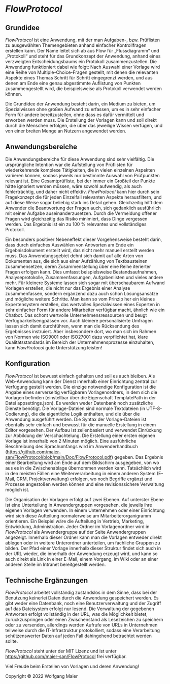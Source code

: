 # *FlowProtocol*

## Grundidee
*FlowProtocol* ist eine Anwendung, mit der man Aufgaben-, bzw. Prüflisten zu ausgewählten Themengebieten anhand einfacher Kontrollfragen erstellen kann. Der Name leitet sich ab aus Flow für „Flussdiagramm“ und „Protokoll“ und steht für das Grundkonzept der Anwendung, anhand eines verzweigten Entscheidungsbaums ein Protokoll zusammenzustellen. Die Anwendung funktioniert dabei wie folgt:  Nach Auswahl einer Vorlage wird eine Reihe von Multiple-Choice-Fragen gestellt, mit denen die relevanten Aspekte eines Themas Schritt für Schritt eingegrenzt werden, und aus denen am Ende eine genau abgestimmte Auflistung von Punkten zusammengestellt wird, die beispielsweise als Protokoll verwendet werden können.

Die Grundidee der Anwendung besteht darin, ein Medium zu bieten, um Spezialwissen ohne großen Aufwand zu erfassen, um es in sehr einfacher Form für andere bereitzustellen, ohne dass es dafür vermittelt und erworben werden muss. Die Erstellung der Vorlagen kann und soll direkt durch die Menschen erfolgen, die über das jeweilige Wissen verfügen, und von einer breiten Menge an Nutzern angewendet werden.

## Anwendungsbereiche
Die Anwendungsbereiche für diese Anwendung sind sehr vielfältig. Die ursprüngliche Intention war die Aufstellung von Prüflisten für wiederkehrende komplexe Tätigkeiten, die in vielen einzelnen Aspekten variieren können, sodass jeweils nur bestimmte Auswahl von Prüfpunkten relevant ist. Eine Gesamtprüfliste, bei der immer ein Großteil der Punkte hätte ignoriert werden müssen, wäre sowohl aufwendig, als auch fehlerträchtig, und daher nicht effektiv. *FlowProtocol* kann hier durch sein Fragekonzept die für jeden Einzelfall relevanten Aspekte herausfiltern, und auf diese Weise sogar beliebig stark ins Detail gehen. Gleichzeitig hilft dem Anwender die Beantwortung der Fragen auch, sich gedanklich ausführlich mit seiner Aufgabe auseinanderzusetzen. Durch die Vermeidung offener Fragen wird gleichzeitig das Risiko minimiert, dass Dinge vergessen werden. Das Ergebnis ist ein zu 100 % relevantes und vollständiges Protokoll.

Ein besonders positiver Nebeneffekt dieser Vorgehensweise besteht darin, dass durch einfaches Auswählen von Antworten am Ende ein Ergebnisdokument erstellt wird, das nicht mehr manuell erstellt werden muss. Das Anwendungsgebiet dehnt sich damit auf alle Arten von Dokumenten aus, die sich aus einer Aufzählung von Textbausteinen zusammensetzen, deren Zusammenstellung über eine Reihe iterierter Fragen erfolgen kann. Dies umfasst beispielsweise Bestandsaufnahmen, Analyseprotokolle, Zusammenfassungen, Aufgabenlisten und vieles andere mehr. Für kleinere Systeme lassen sich sogar mit überschaubarem Aufwand Vorlagen erstellen, die nicht nur das Ergebnis einer Analyse zusammenfassen, sondern ergänzend dazu auch schon Lösungsansätze und mögliche weitere Schritte. Man kann so vom Prinzip her ein kleines Expertensystem erstellen, das wertvolles Spezialwissen eines Experten in sehr einfacher Form für andere Mitarbeiter verfügbar macht, ähnlich wie ein Chatbot. Das schont wertvolle Unternehmensressourcen und beugt Verfügbarkeitsengpässen vor. Auch kleinere personalisierte Umfragen lassen sich damit durchführen, wenn man die Rücksendung des Ergebnisses instruiert. Aber insbesondere dort, wo man sich im Rahmen von Normen wie ISO9001 oder ISO27001 dazu verpflichtet hat, klare Qualitätsstandards im Bereich der Unternehmensprozesse einzuhalten, kann *FlowProtocol* gute Unterstützung leisten!

## Konfiguration
*FlowProtocol* ist bewusst einfach gehalten und soll es auch bleiben. Als Web-Anwendung kann der Dienst innerhalb einer Einrichtung zentral zur Verfügung gestellt werden. Die einzige notwendige Konfiguration ist die Angabe eines serverseitig verfügbaren Vorlagenordners, in dem sich die Vorlagen befinden (einstellbar über die Eigenschaft TemplatePath in der Datei appsettings.json). Es werden weder Datenbank noch zusätzliche Dienste benötigt. Die Vorlage-Dateien sind normale Textdateien (in UTF-8-Codierung), die die eigentliche Logik enthalten, und die über die Anwendung ausgeführt werden. Die Syntax der Vorlage-Dateien ist ebenfalls sehr einfach und bewusst für die manuelle Erstellung in einem Editor vorgesehen. Der Aufbau ist zeilenbasiert und verwendet Einrückung zur Abbildung der Verschachtelung. Die Erstellung einer ersten eigenen Vorlage ist innerhalb von 2 Minuten möglich. Eine ausführliche Beschreibung des Sprachumfangs wird im Anwenderhandbuch (https://github.com/maier-san/FlowProtocol/blob/main/Doc/FlowProtocol.pdf) gegeben. Das Ergebnis einer Bearbeitung wird am Ende auf dem Bildschirm ausgegeben, von wo aus es in die Zwischenablage übernommen werden kann. Tatsächlich wird in den meisten Fällen eine Weiterverarbeitung in einem anderen System (E-Mail, CRM, Projektverwaltung) erfolgen, wo noch Begriffe ergänzt und Prozesse angestoßen werden können und eine revisionssichere Verwaltung möglich ist.

Die Organisation der Vorlagen erfolgt auf zwei Ebenen. Auf unterster Ebene ist eine Unterteilung in Anwendergruppen vorgesehen, die jeweils ihre eigenen Vorlagen verwenden. In einem Unternehmen oder einer Einrichtung wird sich diese Aufteilung normalerweise am Mitarbeiterorganigramm orientieren. Ein Beispiel wäre die Aufteilung in Vertrieb, Marketing, Entwicklung, Administration. Jeder Ordner im Vorlagenordner wird in *FlowProtocol* als Anwendergruppe auf der Seite Anwendergruppen angezeigt. Innerhalb dieser Ordner kann man die Vorlagen entweder direkt ablegen oder in weitere Unterordner unterteilen, um fachliche Gruppen zu bilden. Der Pfad einer Vorlage innerhalb dieser Struktur findet sich auch in der URL wieder, die innerhalb der Anwendung erzeugt wird, und kann so auch direkt als Link in einer E-Mail, einem Vorgang, im Wiki oder an einer anderen Stelle im Intranet bereitgestellt werden.

## Technische Ergänzungen
*FlowProtocol* arbeitet vollständig zustandslos in dem Sinne, dass bei der Benutzung keinerlei Daten durch die Anwendung gespeichert werden. Es gibt weder eine Datenbank, noch eine Benutzerverwaltung und der Zugriff auf das Dateisystem erfolgt nur lesend. Die Verwaltung der gegebenen Antworten erfolgt vollständig in der URL, was die Möglichkeit bietet, zurückzuspringen oder einen Zwischenstand als Lesezeichen zu speichern oder zu versenden, allerdings werden Aufrufe von URLs in Unternehmen teilweise durch die IT-Infrastruktur protokolliert, sodass eine Verarbeitung schützenswerter Daten auf jeden Fall dahingehend betrachtet werden sollte.

*FlowProtocol* steht unter der MIT Lizenz und ist unter https://github.com/maier-san/FlowProtocol frei verfügbar.

Viel Freude beim Erstellen von Vorlagen und deren Anwendung!

Copyright © 2022 Wolfgang Maier
